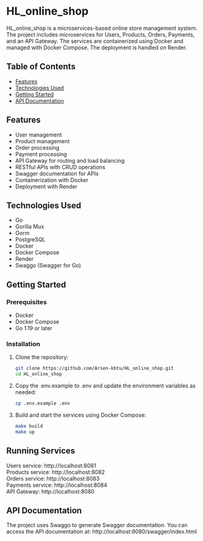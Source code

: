 # HL_online_shop

HL_online_shop is a microservices-based online store management system. The project includes microservices for Users, Products, Orders, Payments, and an API Gateway. The services are containerized using Docker and managed with Docker Compose. The deployment is handled on Render.

## Table of Contents

- [Features](#features)
- [Technologies Used](#technologies-used)
- [Getting Started](#getting-started)
- [API Documentation](#api-documentation)


## Features

- User management
- Product management
- Order processing
- Payment processing
- API Gateway for routing and load balancing
- RESTful APIs with CRUD operations
- Swagger documentation for APIs
- Containerization with Docker
- Deployment with Render

## Technologies Used

- Go
- Gorilla Mux
- Gorm
- PostgreSQL
- Docker
- Docker Compose
- Render
- Swaggo (Swagger for Go)

## Getting Started

### Prerequisites

- Docker
- Docker Compose
- Go 1.19 or later

### Installation

1. Clone the repository:

   ```bash
   git clone https://github.com/Arsen-kbtu/HL_online_shop.git
   cd HL_online_shop
   ```
2. Copy the .env.example to .env and update the environment variables as needed:
    ```bash
   cp .env.example .env
   ```
3. Build and start the services using Docker Compose:
    ```bash
    make build
    make up
    ```
## Running Services
Users service: http://localhost:8081  
Products service: http://localhost:8082  
Orders service: http://localhost:8083  
Payments service: http://localhost:8084  
API Gateway: http://localhost:8080  

## API Documentation
The project uses Swaggo to generate Swagger documentation. You can access the API documentation at:
http://localhost:8080/swagger/index.html
